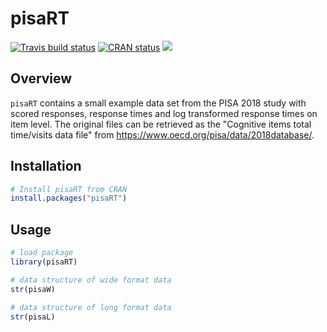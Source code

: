 # pisaRT

<!-- badges: start -->
[![Travis build status](https://travis-ci.org/beckerbenj/pisaRT.svg?branch=master)](https://travis-ci.org/beckerbenj/pisaRT)
[![CRAN status](https://www.r-pkg.org/badges/version/pisaRT)](https://CRAN.R-project.org/package=pisaRT)
[![](http://cranlogs.r-pkg.org/badges/grand-total/pisaRT?color=blue)](https://cran.r-project.org/package=pisaRT)
<!-- badges: end -->

## Overview

`pisaRT` contains a small example data set from the PISA 2018 study with scored responses, response times and log transformed response times on item level. The original files can be retrieved as the "Cognitive items total time/visits data file" from <https://www.oecd.org/pisa/data/2018database/>. 

## Installation

```R
# Install pisaRT from CRAN
install.packages("pisaRT")
```

## Usage

```R
# load package
library(pisaRT)

# data structure of wide format data
str(pisaW)

# data structure of long format data
str(pisaL)
```
